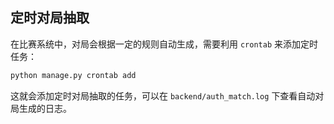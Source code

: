 ## 定时对局抽取

在比赛系统中，对局会根据一定的规则自动生成，需要利用 `crontab` 来添加定时任务：

```bash
python manage.py crontab add
```

这就会添加定时对局抽取的任务，可以在 `backend/auth_match.log` 下查看自动对局生成的日志。
